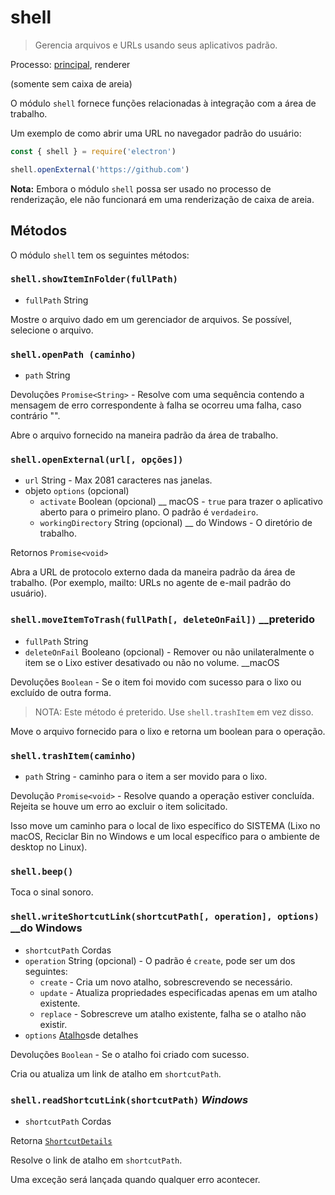 # shell

> Gerencia arquivos e URLs usando seus aplicativos padrão.

Processo: [principal](../glossary.md#main-process),</a> renderer

(somente sem caixa de areia)</p> 

O módulo `shell` fornece funções relacionadas à integração com a área de trabalho.

Um exemplo de como abrir uma URL no navegador padrão do usuário:



```javascript
const { shell } = require('electron')

shell.openExternal('https://github.com')
```


**Nota:** Embora o módulo `shell` possa ser usado no processo de renderização, ele não funcionará em uma renderização de caixa de areia.



## Métodos

O módulo `shell` tem os seguintes métodos:



### `shell.showItemInFolder(fullPath)`

* `fullPath` String

Mostre o arquivo dado em um gerenciador de arquivos. Se possível, selecione o arquivo.



### `shell.openPath (caminho)`

* `path` String

Devoluções `Promise<String>` - Resolve com uma sequência contendo a mensagem de erro correspondente à falha se ocorreu uma falha, caso contrário "".

Abre o arquivo fornecido na maneira padrão da área de trabalho.



### `shell.openExternal(url[, opções])`

* `url` String - Max 2081 caracteres nas janelas.
* objeto `options` (opcional) 
    * `activate` Boolean (opcional) __ macOS - `true` para trazer o aplicativo aberto para o primeiro plano. O padrão é `verdadeiro`.
  * `workingDirectory` String (opcional) __ do Windows - O diretório de trabalho.

Retornos `Promise<void>`

Abra a URL de protocolo externo dada da maneira padrão da área de trabalho. (Por exemplo, mailto: URLs no agente de e-mail padrão do usuário).



### `shell.moveItemToTrash(fullPath[, deleteOnFail])` __preterido

* `fullPath` String
* `deleteOnFail` Booleano (opcional) - Remover ou não unilateralmente o item se o Lixo estiver desativado ou não no volume. __macOS

Devoluções `Boolean` - Se o item foi movido com sucesso para o lixo ou excluído de outra forma.



> NOTA: Este método é preterido. Use `shell.trashItem` em vez disso.

Move o arquivo fornecido para o lixo e retorna um boolean para o operação.



### `shell.trashItem(caminho)`

* `path` String - caminho para o item a ser movido para o lixo.

Devolução `Promise<void>` - Resolve quando a operação estiver concluída. Rejeita se houve um erro ao excluir o item solicitado.

Isso move um caminho para o local de lixo específico do SISTEMA (Lixo no macOS, Reciclar Bin no Windows e um local específico para o ambiente de desktop no Linux).



### `shell.beep()`

Toca o sinal sonoro.



### `shell.writeShortcutLink(shortcutPath[, operation], options)` __do Windows

* `shortcutPath` Cordas
* `operation` String (opcional) - O padrão é `create`, pode ser um dos seguintes: 
    * `create` - Cria um novo atalho, sobrescrevendo se necessário.
  * `update` - Atualiza propriedades especificadas apenas em um atalho existente.
  * `replace` - Sobrescreve um atalho existente, falha se o atalho não existir.
* `options` [Atalho](structures/shortcut-details.md)sde detalhes

Devoluções `Boolean` - Se o atalho foi criado com sucesso.

Cria ou atualiza um link de atalho em `shortcutPath`.



### `shell.readShortcutLink(shortcutPath)` _Windows_

* `shortcutPath` Cordas

Retorna [`ShortcutDetails`](structures/shortcut-details.md)

Resolve o link de atalho em `shortcutPath`.

Uma exceção será lançada quando qualquer erro acontecer.
